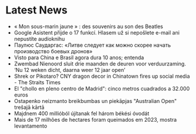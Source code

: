 # Latest News
-  « Mon sous-marin jaune » : des souvenirs au son des Beatles
-  Google Asistent přijde o 17 funkcí. Hlasem už si nepošlete e-mail ani nepustíte audioknihu
-  Паулюс Саударгас: «Литве следует как можно скорее начать производство боевых дронов»
-  Visto para China e Brasil agora dura 10 anos; entenda
-  Zwembad Nienoord sluit drie maanden de deuren voor verduurzaming. ‘Nu 12 weken dicht, daarna weer 12 jaar open’
-  Shrek or Pikotaro? CNY dragon decor in Chinatown fires up social media - The Straits Times
-  El "chollo en pleno centro de Madrid": cinco metros cuadrados a 32.000 euros
-  Ostapenko neizmanto breikbumbas un piekāpjas "Australian Open" trešajā kārtā
-  Majdnem 400 millióból újítanak fel három békési óvodát
-  Mais de 17 milhões de hectares foram queimados em 2023, mostra levantamento

